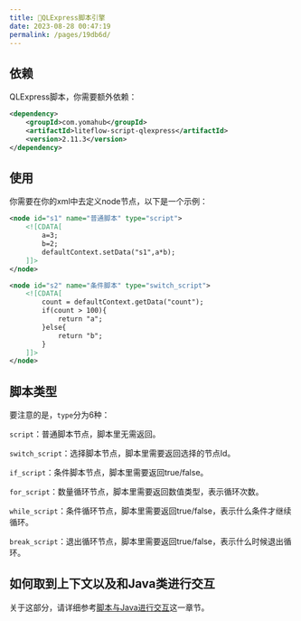 ```yaml
---
title: 🥞QLExpress脚本引擎
date: 2023-08-28 00:47:19
permalink: /pages/19db6d/
---
```


## 依赖

QLExpress脚本，你需要额外依赖：

```xml
<dependency>
    <groupId>com.yomahub</groupId>
    <artifactId>liteflow-script-qlexpress</artifactId>
    <version>2.11.3</version>
</dependency>
```

## 使用

你需要在你的xml中去定义node节点，以下是一个示例：

```xml
<node id="s1" name="普通脚本" type="script">
    <![CDATA[
        a=3;
        b=2;
        defaultContext.setData("s1",a*b);
    ]]>
</node>

<node id="s2" name="条件脚本" type="switch_script">
    <![CDATA[
        count = defaultContext.getData("count");
        if(count > 100){
            return "a";
        }else{
            return "b";
        }
    ]]>
</node>
```

## 脚本类型

要注意的是，`type`分为6种：

`script`：普通脚本节点，脚本里无需返回。

`switch_script`：选择脚本节点，脚本里需要返回选择的节点Id。

`if_script`：条件脚本节点，脚本里需要返回true/false。

`for_script`：数量循环节点，脚本里需要返回数值类型，表示循环次数。

`while_script`：条件循环节点，脚本里需要返回true/false，表示什么条件才继续循环。

`break_script`：退出循环节点，脚本里需要返回true/false，表示什么时候退出循环。

## 如何取到上下文以及和Java类进行交互

关于这部分，请详细参考[脚本与Java进行交互](/pages/d861c8/)这一章节。